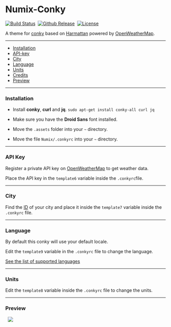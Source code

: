 # Numix-Conky

[![Build Status](https://img.shields.io/badge/build-passing-brightgreen.svg?maxAge=3600&&style=flat)](https://github.com/SiddharthSaxena/Numix-Conky)&nbsp;&nbsp;[![Github Release](https://img.shields.io/badge/release-v1.0-red.svg?maxAge=3600&style=flat)](https://github.com/SiddharthSaxena/Numix-Conky/releases/tag/v1.0)&nbsp;&nbsp;[![License](https://img.shields.io/badge/license-GPL--3.0-blue.svg?maxAge=3600&&style=flat)](https://github.com/SiddharthSaxena/Numix-Conky/blob/master/LICENSE)

A theme for [conky](https://github.com/brndnmtthws/conky) based on [Harmattan](https://github.com/zagortenay333/Harmattan/) powered by [OpenWeatherMap](http://openweathermap.org/).

---

* [Installation](#installation)
* [API-key](#api-key)
* [City](#city)
* [Language](#language)
* [Units](#units)
* [Credits](CREDITS.md)
* [Preview](#preview)

---

### Installation

* Install **conky**, **curl** and **jq**. `sudo apt-get install conky-all curl jq`

* Make sure you have the **Droid Sans** font installed.

* Move the `.assets` folder into your `~` directory.

* Move the file `Numix/.conkyrc` into your `~` directory.

---

### API Key

Register a private API key on [OpenWeatherMap](http://openweathermap.org/) to get weather data.

Place the API key in the `template6` variable inside the `.conkyrc`file.

---

### City

Find the [ID](http://openweathermap.org/help/city_list.txt) of your city and place it inside the `template7` variable inside the `.conkyrc` file.

---

### Language

By default this conky will use your default locale.

Edit the `template9` variable in the `.conkyrc` file to change the language.

[See the list of supported languages](http://openweathermap.org/current#multi)

---

### Units

Edit the `template8` variable inside the `.conkyrc` file to change the units.

---

### Preview

&nbsp;
<img src="http://siddharthsaxena.weebly.com/files/theme/numix-conky.png" id="preview">
